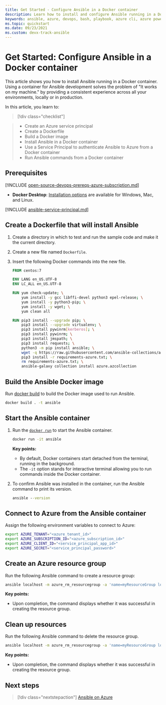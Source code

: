 ```yaml
---
title: Get Started - Configure Ansible in a Docker container
description: Learn how to install and configure Ansible running in a Docker container to managing Azure resources.
keywords: ansible, azure, devops, bash, playbook, azure cli, azure powershell, powershell
ms.topic: quickstart
ms.date: 09/23/2021
ms.custom: devx-track-ansible
---
```


# Get Started: Configure Ansible in a Docker container

This article shows you how to install Ansible running in a Docker container. Using a container for Ansible development solves the problem of "It works on my machine." by providing a consistent experience across all your environments, locally or in production.

In this article, you learn to:

> [!div class="checklist"]

> * Create an Azure service principal
> * Create a Dockerfile
> * Build a Docker image
> * Install Ansible in a Docker container
> * Use a Service Principal to authenticate Ansible to Azure from a Docker container
> * Run Ansible commands from a Docker container

## Prerequisites

[!INCLUDE [open-source-devops-prereqs-azure-subscription.md](../includes/open-source-devops-prereqs-azure-subscription.md)]
- **Docker Desktop**: [Installation options](https://www.docker.com/products/docker-desktop) are available for Windows, Mac, and Linux.

[!INCLUDE [ansible-service-principal.md](includes/ansible-service-principal.md)]

## Create a Dockerfile that will install Ansible

1. Create a directory in which to test and run the sample code and make it the current directory.

1. Create a new file named `Dockerfile`.

1. Insert the following Docker commands into the new file.

    ```dockerfile
    FROM centos:7
    
    ENV LANG en_US.UTF-8
    ENV LC_ALL en_US.UTF-8
    
    RUN yum check-update; \
        yum install -y gcc libffi-devel python3 epel-release; \
        yum install -y python3-pip; \
        yum install -y wget; \
        yum clean all
    
    RUN pip3 install --upgrade pip; \
        pip3 install --upgrade virtualenv; \
        pip3 install pywinrm[kerberos]; \
        pip3 install pywinrm; \
        pip3 install jmspath; \
        pip3 install requests; \
        python3 -m pip install ansible; \
        wget -q https://raw.githubusercontent.com/ansible-collections/azure/dev/requirements-azure.txt; \
        pip3 install -r requirements-azure.txt; \
        rm requirements-azure.txt; \
        ansible-galaxy collection install azure.azcollection
    ```

## Build the Ansible Docker image

Run [docker build](https://docs.docker.com/engine/reference/commandline/build/) to build the Docker image used to run Ansible.

```cmd
docker build . -t ansible
```

## Start the Ansible container

1. Run the [`docker run`](https://docs.docker.com/engine/reference/commandline/run/) to start the Ansible container.

    ```cmd
    docker run -it ansible
    ```

    **Key points:**

    - By default, Docker containers start detached from the terminal, running in the background.
    - The `-it` option stands for interactive terminal allowing you to run commands inside the Docker container.

1. To confirm Ansible was installed in the container, run the Ansible command to print its version.

    ```cmd
    ansible --version
    ```

## Connect to Azure from the Ansible container

Assign the following environment variables to connect to Azure:

```bash
export AZURE_TENANT="<azure_tenant_id>"
export AZURE_SUBSCRIPTION_ID="<azure_subscription_id>"
export AZURE_CLIENT_ID="<service_principal_app_id>"
export AZURE_SECRET="<service_principal_password>"
```

## Create an Azure resource group

Run the following Ansible command to create a resource group:

```bash
ansible localhost -m azure_rm_resourcegroup -a 'name=myResourceGroup location=eastus'
```

**Key points:**

- Upon completion, the command displays whether it was successful in creating the resource group.

## Clean up resources

Run the following Ansible command to delete the resource group.

```bash
ansible localhost -m azure_rm_resourcegroup -a 'name=myResourceGroup location=eastus state=absent'
```

**Key points:**

- Upon completion, the command displays whether it was successful in creating the resource group.

## Next steps

> [!div class="nextstepaction"]
> [Ansible on Azure](./index.yml)
